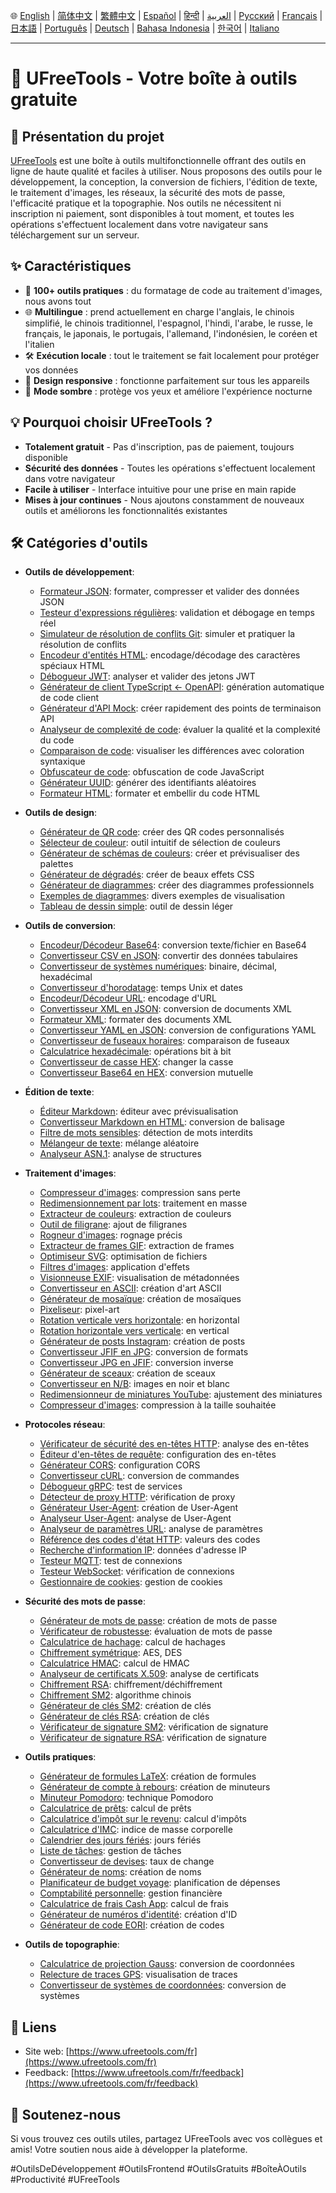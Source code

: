 🌐 [English](README.md) | [简体中文](README_zh-CN.md) | [繁體中文](README_zh-TW.md) | [Español](README_es.md) | [हिन्दी](README_hi.md) | [العربية](README_ar.md) | [Русский](README_ru.md) | [Français](README_fr.md) | [日本語](README_ja.md) | [Português](README_pt.md) | [Deutsch](README_de.md) | [Bahasa Indonesia](README_id.md) | [한국어](README_ko.md) | [Italiano](README_it.md)

---

# 🚀 UFreeTools - Votre boîte à outils gratuite

## 📝 Présentation du projet

[UFreeTools](https://www.ufreetools.com/fr) est une boîte à outils multifonctionnelle offrant des outils en ligne de haute qualité et faciles à utiliser. Nous proposons des outils pour le développement, la conception, la conversion de fichiers, l'édition de texte, le traitement d'images, les réseaux, la sécurité des mots de passe, l'efficacité pratique et la topographie. Nos outils ne nécessitent ni inscription ni paiement, sont disponibles à tout moment, et toutes les opérations s'effectuent localement dans votre navigateur sans téléchargement sur un serveur.

## ✨ Caractéristiques

- 🔧 **100+ outils pratiques** : du formatage de code au traitement d'images, nous avons tout
- 🌐 **Multilingue** : prend actuellement en charge l'anglais, le chinois simplifié, le chinois traditionnel, l'espagnol, l'hindi, l'arabe, le russe, le français, le japonais, le portugais, l'allemand, l'indonésien, le coréen et l'italien
- 🛠️ **Exécution locale** : tout le traitement se fait localement pour protéger vos données
- 📱 **Design responsive** : fonctionne parfaitement sur tous les appareils
- 🌙 **Mode sombre** : protège vos yeux et améliore l'expérience nocturne

## 💡 Pourquoi choisir UFreeTools ?

- **Totalement gratuit** - Pas d'inscription, pas de paiement, toujours disponible
- **Sécurité des données** - Toutes les opérations s'effectuent localement dans votre navigateur
- **Facile à utiliser** - Interface intuitive pour une prise en main rapide
- **Mises à jour continues** - Nous ajoutons constamment de nouveaux outils et améliorons les fonctionnalités existantes

## 🛠️ Catégories d'outils

- **Outils de développement**:
  - [Formateur JSON](https://www.ufreetools.com/fr/tool/json-formatter): formater, compresser et valider des données JSON
  - [Testeur d'expressions régulières](https://www.ufreetools.com/fr/tool/regex-tester): validation et débogage en temps réel
  - [Simulateur de résolution de conflits Git](https://www.ufreetools.com/fr/tool/git-conflict-resolver): simuler et pratiquer la résolution de conflits
  - [Encodeur d'entités HTML](https://www.ufreetools.com/fr/tool/html-entity-encoder): encodage/décodage des caractères spéciaux HTML
  - [Débogueur JWT](https://www.ufreetools.com/fr/tool/jwt-debugger): analyser et valider des jetons JWT
  - [Générateur de client TypeScript ← OpenAPI](https://www.ufreetools.com/fr/tool/openapi-generator): génération automatique de code client
  - [Générateur d'API Mock](https://www.ufreetools.com/fr/tool/mock-api-generator): créer rapidement des points de terminaison API
  - [Analyseur de complexité de code](https://www.ufreetools.com/fr/tool/code-complexity-analyzer): évaluer la qualité et la complexité du code
  - [Comparaison de code](https://www.ufreetools.com/fr/tool/code-diff): visualiser les différences avec coloration syntaxique
  - [Obfuscateur de code](https://www.ufreetools.com/fr/tool/code-obfuscator): obfuscation de code JavaScript
  - [Générateur UUID](https://www.ufreetools.com/fr/tool/uuid-generator): générer des identifiants aléatoires
  - [Formateur HTML](https://www.ufreetools.com/fr/tool/html-formatter): formater et embellir du code HTML

- **Outils de design**:
  - [Générateur de QR code](https://www.ufreetools.com/fr/tool/qr-code-generator): créer des QR codes personnalisés
  - [Sélecteur de couleur](https://www.ufreetools.com/fr/tool/color-picker): outil intuitif de sélection de couleurs
  - [Générateur de schémas de couleurs](https://www.ufreetools.com/fr/tool/color-scheme-generator): créer et prévisualiser des palettes
  - [Générateur de dégradés](https://www.ufreetools.com/fr/tool/gradient-generator): créer de beaux effets CSS
  - [Générateur de diagrammes](https://www.ufreetools.com/fr/tool/flowchart-generator): créer des diagrammes professionnels
  - [Exemples de diagrammes](https://www.ufreetools.com/fr/tool/diagram-examples): divers exemples de visualisation
  - [Tableau de dessin simple](https://www.ufreetools.com/fr/tool/simple-drawing-board): outil de dessin léger

- **Outils de conversion**:
  - [Encodeur/Décodeur Base64](https://www.ufreetools.com/fr/tool/base64-encoder-decoder): conversion texte/fichier en Base64
  - [Convertisseur CSV en JSON](https://www.ufreetools.com/fr/tool/csv-json-converter): convertir des données tabulaires
  - [Convertisseur de systèmes numériques](https://www.ufreetools.com/fr/tool/number-converter): binaire, décimal, hexadécimal
  - [Convertisseur d'horodatage](https://www.ufreetools.com/fr/tool/timestamp-converter): temps Unix et dates
  - [Encodeur/Décodeur URL](https://www.ufreetools.com/fr/tool/url-encode-decode): encodage d'URL
  - [Convertisseur XML en JSON](https://www.ufreetools.com/fr/tool/xml-json-converter): conversion de documents XML
  - [Formateur XML](https://www.ufreetools.com/fr/tool/xml-formatter): formater des documents XML
  - [Convertisseur YAML en JSON](https://www.ufreetools.com/fr/tool/yaml-json-converter): conversion de configurations YAML
  - [Convertisseur de fuseaux horaires](https://www.ufreetools.com/fr/tool/timezone-converter): comparaison de fuseaux
  - [Calculatrice hexadécimale](https://www.ufreetools.com/fr/tool/hex-bitwise-calculator): opérations bit à bit
  - [Convertisseur de casse HEX](https://www.ufreetools.com/fr/tool/hex-case-converter): changer la casse
  - [Convertisseur Base64 en HEX](https://www.ufreetools.com/fr/tool/base64-hex-converter): conversion mutuelle

- **Édition de texte**:
  - [Éditeur Markdown](https://www.ufreetools.com/fr/tool/markdown-editor): éditeur avec prévisualisation
  - [Convertisseur Markdown en HTML](https://www.ufreetools.com/fr/tool/markdown-to-html): conversion de balisage
  - [Filtre de mots sensibles](https://www.ufreetools.com/fr/tool/sensitive-word-filter): détection de mots interdits
  - [Mélangeur de texte](https://www.ufreetools.com/fr/tool/text-shuffler): mélange aléatoire
  - [Analyseur ASN.1](https://www.ufreetools.com/fr/tool/asn1-structure-parser): analyse de structures

- **Traitement d'images**:
  - [Compresseur d'images](https://www.ufreetools.com/fr/tool/image-compressor): compression sans perte
  - [Redimensionnement par lots](https://www.ufreetools.com/fr/tool/image-batch-resizer): traitement en masse
  - [Extracteur de couleurs](https://www.ufreetools.com/fr/tool/image-color-extractor): extraction de couleurs
  - [Outil de filigrane](https://www.ufreetools.com/fr/tool/image-watermark): ajout de filigranes
  - [Rogneur d'images](https://www.ufreetools.com/fr/tool/image-cropper): rognage précis
  - [Extracteur de frames GIF](https://www.ufreetools.com/fr/tool/gif-frame-extractor): extraction de frames
  - [Optimiseur SVG](https://www.ufreetools.com/fr/tool/svg-optimizer): optimisation de fichiers
  - [Filtres d'images](https://www.ufreetools.com/fr/tool/image-filters): application d'effets
  - [Visionneuse EXIF](https://www.ufreetools.com/fr/tool/image-exif-viewer): visualisation de métadonnées
  - [Convertisseur en ASCII](https://www.ufreetools.com/fr/tool/image-to-ascii): création d'art ASCII
  - [Générateur de mosaïque](https://www.ufreetools.com/fr/tool/image-mosaic-generator): création de mosaïques
  - [Pixeliseur](https://www.ufreetools.com/fr/tool/image-pixelator): pixel-art
  - [Rotation verticale vers horizontale](https://www.ufreetools.com/fr/tool/vertical-to-horizontal-image): en horizontal
  - [Rotation horizontale vers verticale](https://www.ufreetools.com/fr/tool/horizontal-to-vertical-image): en vertical
  - [Générateur de posts Instagram](https://www.ufreetools.com/fr/tool/instagram-post-generator): création de posts
  - [Convertisseur JFIF en JPG](https://www.ufreetools.com/fr/tool/jfif-to-jpg-converter): conversion de formats
  - [Convertisseur JPG en JFIF](https://www.ufreetools.com/fr/tool/jpg-to-jfif-converter): conversion inverse
  - [Générateur de sceaux](https://www.ufreetools.com/fr/tool/seal-generator): création de sceaux
  - [Convertisseur en N/B](https://www.ufreetools.com/fr/tool/black-white-image-converter): images en noir et blanc
  - [Redimensionneur de miniatures YouTube](https://www.ufreetools.com/fr/tool/youtube-thumbnail-resizer): ajustement des miniatures
  - [Compresseur d'images](https://www.ufreetools.com/fr/tool/reduce-image-size-in-kb-mb): compression à la taille souhaitée

- **Protocoles réseau**:
  - [Vérificateur de sécurité des en-têtes HTTP](https://www.ufreetools.com/fr/tool/http-header-security-checker): analyse des en-têtes
  - [Éditeur d'en-têtes de requête](https://www.ufreetools.com/fr/tool/request-header-editor): configuration des en-têtes
  - [Générateur CORS](https://www.ufreetools.com/fr/tool/cors-generator): configuration CORS
  - [Convertisseur cURL](https://www.ufreetools.com/fr/tool/curl-converter): conversion de commandes
  - [Débogueur gRPC](https://www.ufreetools.com/fr/tool/grpc-debugger): test de services
  - [Détecteur de proxy HTTP](https://www.ufreetools.com/fr/tool/http-proxy-detector): vérification de proxy
  - [Générateur User-Agent](https://www.ufreetools.com/fr/tool/user-agent-generator): création de User-Agent
  - [Analyseur User-Agent](https://www.ufreetools.com/fr/tool/user-agent-parser): analyse de User-Agent
  - [Analyseur de paramètres URL](https://www.ufreetools.com/fr/tool/url-params-parser): analyse de paramètres
  - [Référence des codes d'état HTTP](https://www.ufreetools.com/fr/tool/http-status-code-lookup): valeurs des codes
  - [Recherche d'information IP](https://www.ufreetools.com/fr/tool/ip-lookup): données d'adresse IP
  - [Testeur MQTT](https://www.ufreetools.com/fr/tool/mqtt-tester): test de connexions
  - [Testeur WebSocket](https://www.ufreetools.com/fr/tool/websocket-tester): vérification de connexions
  - [Gestionnaire de cookies](https://www.ufreetools.com/fr/tool/cookie-manager): gestion de cookies

- **Sécurité des mots de passe**:
  - [Générateur de mots de passe](https://www.ufreetools.com/fr/tool/password-generator): création de mots de passe
  - [Vérificateur de robustesse](https://www.ufreetools.com/fr/tool/password-strength-checker): évaluation de mots de passe
  - [Calculatrice de hachage](https://www.ufreetools.com/fr/tool/hash-calculator): calcul de hachages
  - [Chiffrement symétrique](https://www.ufreetools.com/fr/tool/symmetric-crypto): AES, DES
  - [Calculatrice HMAC](https://www.ufreetools.com/fr/tool/hmac-calculator): calcul de HMAC
  - [Analyseur de certificats X.509](https://www.ufreetools.com/fr/tool/x509-certificate-parser): analyse de certificats
  - [Chiffrement RSA](https://www.ufreetools.com/fr/tool/rsa-encryption-decryption): chiffrement/déchiffrement
  - [Chiffrement SM2](https://www.ufreetools.com/fr/tool/sm2-encryption-decryption): algorithme chinois
  - [Générateur de clés SM2](https://www.ufreetools.com/fr/tool/sm2-key-pair-generator): création de clés
  - [Générateur de clés RSA](https://www.ufreetools.com/fr/tool/rsa-key-pair-generator): création de clés
  - [Vérificateur de signature SM2](https://www.ufreetools.com/fr/tool/sm2-signature-verifier): vérification de signature
  - [Vérificateur de signature RSA](https://www.ufreetools.com/fr/tool/rsa-signature-verifier): vérification de signature

- **Outils pratiques**:
  - [Générateur de formules LaTeX](https://www.ufreetools.com/fr/tool/latex-equation-generator): création de formules
  - [Générateur de compte à rebours](https://www.ufreetools.com/fr/tool/countdown-generator): création de minuteurs
  - [Minuteur Pomodoro](https://www.ufreetools.com/fr/tool/pomodoro-timer): technique Pomodoro
  - [Calculatrice de prêts](https://www.ufreetools.com/fr/tool/loan-calculator): calcul de prêts
  - [Calculatrice d'impôt sur le revenu](https://www.ufreetools.com/fr/tool/income-tax-calculator): calcul d'impôts
  - [Calculatrice d'IMC](https://www.ufreetools.com/fr/tool/bmi-calculator): indice de masse corporelle
  - [Calendrier des jours fériés](https://www.ufreetools.com/fr/tool/holiday-calendar): jours fériés
  - [Liste de tâches](https://www.ufreetools.com/fr/tool/todo-list): gestion de tâches
  - [Convertisseur de devises](https://www.ufreetools.com/fr/tool/currency-converter): taux de change
  - [Générateur de noms](https://www.ufreetools.com/fr/tool/name-generator): création de noms
  - [Planificateur de budget voyage](https://www.ufreetools.com/fr/tool/travel-budget-planner): planification de dépenses
  - [Comptabilité personnelle](https://www.ufreetools.com/fr/tool/personal-account-book): gestion financière
  - [Calculatrice de frais Cash App](https://www.ufreetools.com/fr/tool/cash-app-fee-calculator): calcul de frais
  - [Générateur de numéros d'identité](https://www.ufreetools.com/fr/tool/id-card-number-generator): création d'ID
  - [Générateur de code EORI](https://www.ufreetools.com/fr/tool/unified-social-credit-code-generator): création de codes

- **Outils de topographie**:
  - [Calculatrice de projection Gauss](https://www.ufreetools.com/fr/tool/gauss-projection-calculator): conversion de coordonnées
  - [Relecture de traces GPS](https://www.ufreetools.com/fr/tool/gps-track-replay): visualisation de traces
  - [Convertisseur de systèmes de coordonnées](https://www.ufreetools.com/fr/tool/coordinate-system-converter): conversion de systèmes

## 🔗 Liens

- Site web: [https://www.ufreetools.com/fr](https://www.ufreetools.com/fr)
- Feedback: [https://www.ufreetools.com/fr/feedback](https://www.ufreetools.com/fr/feedback)

## 🙏 Soutenez-nous

Si vous trouvez ces outils utiles, partagez UFreeTools avec vos collègues et amis! Votre soutien nous aide à développer la plateforme.

#OutilsDeDéveloppement #OutilsFrontend #OutilsGratuits #BoîteÀOutils #Productivité #UFreeTools